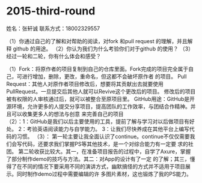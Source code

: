 # 2015-third-round
姓名：张轩诚
联系方式：18002329557

（1）你通过自己的了解和对帮助的阅读，对fork 和pull request 的理解，并且解释
 github 的用途。
（2）你认为我们为什么考验你们对于github 的使用？
（3）经过一轮和二轮，你有什么体会和感受？

（1）Fork：将原作者的项目复制到自己的仓库里面。Fork完成的项目完全属于自己，可进行增加，删除，更改，重命名，但这都不会破坏原作者            的项目。
     Pull Request：其他人对原作者项目修改后，想要将其贡献出去就要使用PullRequest。一旦提交后其他人就可以Revive这个更改后的项目。
                   修改后的项目被有权限的人审核通过后，就可以被整合至原项目里。
     GitHub用途：GitHub是开源环境，允许更多的人提交分享项目，提高团队的工作效率，与团结合作精神。并且可以收集更多人的想法与创意                  来完善自己的项目             
（2）：1：GitHub是我们以后主要使用的工具，提前了解与学习对以后做项目有好处。
       2：考验英语阅读能力与自学能力。
       3：让我们尽快养成在其他平台上编写代码的习惯。
（3）：   第一轮主要让我全面认识了continue。continue不仅仅需要我们会写代码，还要求我们掌握PS等其他技术，是一个对综合能力有一定要        求的社团。
          第二轮收获比较大。其一，在准备项目报告的过程中，自学了Axure，掌握了部分制作demo的技巧与方法。其二：对App的设计有了一定        的了解；其三，懂得了在不同的情况下要采用不同的演讲方式，幽默搞怪的方式并不适用于项目展示。同时制作demo过程中需要编辑的许        多图片素材，这也锻炼了我的PS能力。
